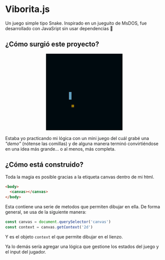 # Viborita.js

Un juego simple tipo Snake. Inspirado en un jueguito de MsDOS, fue desarrollado con JavaSript sin usar dependencias 🤘

## ¿Cómo surgió este proyecto?

<div align="center">

![Video de la primera demo](./images/snake_demo.gif)

</div>

Estaba yo practicando mi lógica con un mini juego del cuál grabé una _"demo"_ (nótense las comillas) y de alguna manera terminó convirtiéndose en una idea más grande... o al menos, más completa.

## ¿Cómo está construido?

Toda la magia es posible gracias a la etiqueta canvas dentro de mi html.

```html
<body>
  <canvas></canvas>
</body>
```

Esta contiene una serie de metodos que permiten dibujar en ella. De forma general, se usa de la siguiente manera:

```js
const canvas = document.querySelector('canvas')
const context = canvas.getContext('2d')
```

Y es el objeto `context` el que permite dibujar en el lienzo.

Ya lo demás sería agregar una lógica que gestione los estados del juego y el input del jugador.